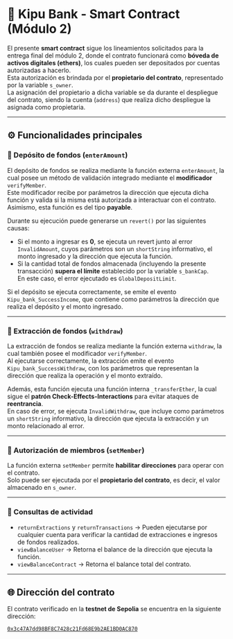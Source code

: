 # 🧱 Kipu Bank - Smart Contract (Módulo 2)

El presente **smart contract** sigue los lineamientos solicitados para la entrega final del módulo 2, donde el contrato funcionará como **bóveda de activos digitales (ethers)**, los cuales pueden ser depositados por cuentas autorizadas a hacerlo.  
Esta autorización es brindada por el **propietario del contrato**, representado por la variable `s_owner`.  
La asignación del propietario a dicha variable se da durante el despliegue del contrato, siendo la cuenta (`address`) que realiza dicho despliegue la asignada como propietaria.

---

## ⚙️ Funcionalidades principales

### 🔸 Depósito de fondos (`enterAmount`)
El depósito de fondos se realiza mediante la función externa `enterAmount`, la cual posee un método de validación integrado mediante el **modificador** `verifyMember`.  
Este modificador recibe por parámetros la dirección que ejecuta dicha función y valida si la misma está autorizada a interactuar con el contrato.  
Asimismo, esta función es del tipo **payable**.

Durante su ejecución puede generarse un `revert()` por las siguientes causas:

- Si el monto a ingresar es **0**, se ejecuta un revert junto al error `InvalidAmount`, cuyos parámetros son un `shortString` informativo, el monto ingresado y la dirección que ejecuta la función.  
- Si la cantidad total de fondos almacenada (incluyendo la presente transacción) **supera el límite** establecido por la variable `s_bankCap`.  
  En este caso, el error ejecutado es `GlobalDepositLimit`.

Si el depósito se ejecuta correctamente, se emite el evento `Kipu_bank_SuccessIncome`, que contiene como parámetros la dirección que realiza el depósito y el monto ingresado.

---

### 🔸 Extracción de fondos (`withdraw`)
La extracción de fondos se realiza mediante la función externa `withdraw`, la cual también posee el modificador `verifyMember`.  
Al ejecutarse correctamente, la extracción emite el evento `Kipu_bank_SuccessWithdraw`, con los parámetros que representan la dirección que realiza la operación y el monto extraído.

Además, esta función ejecuta una función interna `_transferEther`, la cual sigue el **patrón Check-Effects-Interactions** para evitar ataques de **reentrancia**.  
En caso de error, se ejecuta `InvalidWithdraw`, que incluye como parámetros un `shortString` informativo, la dirección que ejecuta la extracción y un monto relacionado al error.

---

### 🔸 Autorización de miembros (`setMember`)
La función externa `setMember` permite **habilitar direcciones** para operar con el contrato.  
Solo puede ser ejecutada por el **propietario del contrato**, es decir, el valor almacenado en `s_owner`.

---

### 🔸 Consultas de actividad
- `returnExtractions` y `returnTransactions` → Pueden ejecutarse por cualquier cuenta para verificar la cantidad de extracciones e ingresos de fondos realizados.  
- `viewBalanceUser` → Retorna el balance de la dirección que ejecuta la función.  
- `viewBalanceContract` → Retorna el balance total del contrato.

---

## 🌐 Dirección del contrato

El contrato verificado en la **testnet de Sepolia** se encuentra en la siguiente dirección:

[`0x3c47A7dd98BF8C7428c21Fd68E9b2AE1BD0AC870`](https://testnet.routescan.io/address/0x3c47A7dd98BF8C7428c21Fd68E9b2AE1BD0AC870/contract/11155111/code)
